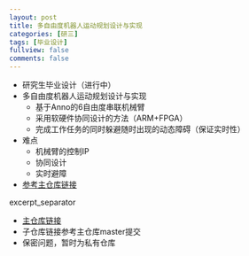 ```yaml
---
layout: post
title: 多自由度机器人运动规划设计与实现
categories: [研三]
tags: [毕业设计]
fullview: false
comments: false
---
```


* 研究生毕业设计（进行中）
* 多自由度机器人运动规划设计与实现
    - 基于Anno的6自由度串联机械臂
    - 采用软硬件协同设计的方法（ARM+FPGA）
    - 完成工作任务的同时躲避随时出现的动态障碍（保证实时性）
* 难点
    - 机械臂的控制IP
    - 协同设计
    - 实时避障
* [参考主仓库链接](https://github.com/whutddk/PRM_robotic_arm)

excerpt_separator

* [主仓库链接](https://github.com/whutddk/PRM_robotic_arm)
* 子仓库链接参考主仓库master提交
* 保密问题，暂时为私有仓库

